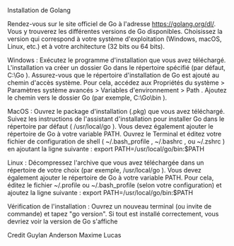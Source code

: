 Installation de Golang

Rendez-vous sur le site officiel de Go à l'adresse https://golang.org/dl/. Vous y
trouverez les différentes versions de Go disponibles. Choisissez la version qui
correspond à votre système d'exploitation (Windows, macOS, Linux, etc.) et à votre
architecture (32 bits ou 64 bits).

Windows :
Exécutez le programme d'installation que vous avez téléchargé.
L'installation va créer un dossier Go dans le répertoire spécifié (par défaut, C:\Go ).
Assurez-vous que le répertoire d'installation de Go est ajouté au chemin d'accès
système. Pour cela, accédez aux Propriétés du système > Paramètres système avancés >
Variables d'environnement > Path . Ajoutez le chemin vers le dossier Go (par exemple,
C:\Go\bin ).

MacOS :
Ouvrez le package d'installation (.pkg) que vous avez téléchargé.
Suivez les instructions de l'assistant d'installation pour installer Go dans le
répertoire par défaut ( /usr/local/go ).
Vous devez également ajouter le répertoire de Go à votre variable PATH. Ouvrez le
Terminal et éditez votre fichier de configuration de shell ( ~/.bash_profile , ~/.bashrc ,
ou ~/.zshrc ) en ajoutant la ligne suivante : export PATH=/usr/local/go/bin:$PATH

Linux :
Décompressez l'archive que vous avez téléchargée dans un répertoire de votre
choix (par exemple, /usr/local/go ).
Vous devez également ajouter le répertoire de Go à votre variable PATH. Pour cela,
éditez le fichier ~/.profile ou ~/.bash_profile (selon votre configuration) et ajoutez
la ligne suivante : export PATH=/usr/local/go/bin:$PATH

Vérification de l'installation :
Ouvrez un nouveau terminal (ou invite de commande) et tapez "go version". Si tout est
installé correctement, vous devriez voir la version de Go s'affiche

Credit
Guylan
Anderson
Maxime
Lucas 
